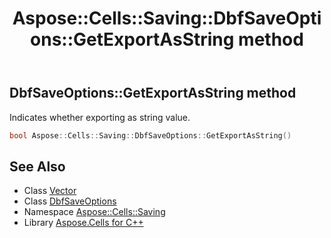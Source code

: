 ﻿---
title: Aspose::Cells::Saving::DbfSaveOptions::GetExportAsString method
linktitle: GetExportAsString
second_title: Aspose.Cells for C++ API Reference
description: 'Aspose::Cells::Saving::DbfSaveOptions::GetExportAsString method. Indicates whether exporting as string value in C++.'
type: docs
weight: 600
url: /cpp/aspose.cells.saving/dbfsaveoptions/getexportasstring/
---
## DbfSaveOptions::GetExportAsString method


Indicates whether exporting as string value.

```cpp
bool Aspose::Cells::Saving::DbfSaveOptions::GetExportAsString()
```

## See Also

* Class [Vector](../../../aspose.cells/vector/)
* Class [DbfSaveOptions](../)
* Namespace [Aspose::Cells::Saving](../../)
* Library [Aspose.Cells for C++](../../../)
